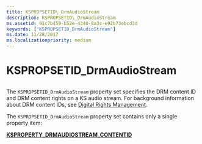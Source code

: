 ```yaml
---
title: KSPROPSETID\_DrmAudioStream
description: KSPROPSETID\_DrmAudioStream
ms.assetid: 91c7b459-b52e-4340-8a3c-e92b73ebcd3d
keywords: ["KSPROPSETID_DrmAudioStream"]
ms.date: 11/28/2017
ms.localizationpriority: medium
---
```


# KSPROPSETID\_DrmAudioStream


## <span id="ddk_kspropsetid_drmaudiostream_ks"></span><span id="DDK_KSPROPSETID_DRMAUDIOSTREAM_KS"></span>


The `KSPROPSETID_DrmAudioStream` property set specifies the DRM content ID and DRM content rights on a KS audio stream. For background information about DRM content IDs, see [Digital Rights Management](https://msdn.microsoft.com/library/windows/hardware/ff536260).

The `KSPROPSETID_DrmAudioStream` property set contains only a single property item:

[**KSPROPERTY\_DRMAUDIOSTREAM\_CONTENTID**](https://msdn.microsoft.com/library/windows/hardware/ff537351)

 

 





